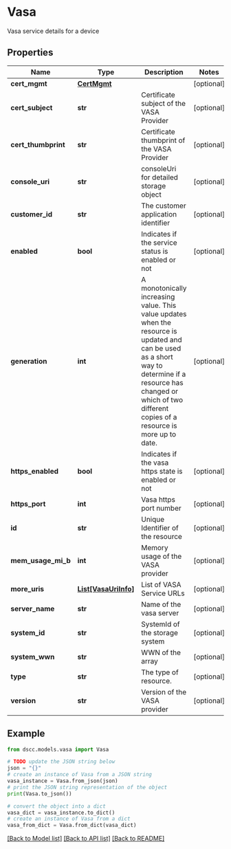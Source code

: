 # Vasa

Vasa service details for a device

## Properties

Name | Type | Description | Notes
------------ | ------------- | ------------- | -------------
**cert_mgmt** | [**CertMgmt**](CertMgmt.md) |  | [optional] 
**cert_subject** | **str** | Certificate subject of the VASA Provider | [optional] 
**cert_thumbprint** | **str** | Certificate thumbprint of the VASA Provider | [optional] 
**console_uri** | **str** | consoleUri for detailed storage object | [optional] 
**customer_id** | **str** | The customer application identifier | [optional] 
**enabled** | **bool** | Indicates if the service status is enabled or not | [optional] 
**generation** | **int** | A monotonically increasing value. This value updates when the resource is updated and can be used as a short way to determine if a resource has changed or which of two different copies of a resource is more up to date. | [optional] 
**https_enabled** | **bool** | Indicates if the vasa https state is enabled or not | [optional] 
**https_port** | **int** | Vasa https port number | [optional] 
**id** | **str** | Unique Identifier of the resource | [optional] 
**mem_usage_mi_b** | **int** | Memory usage of the VASA provider | [optional] 
**more_uris** | [**List[VasaUriInfo]**](VasaUriInfo.md) | List of VASA Service URLs  | [optional] 
**server_name** | **str** | Name of the vasa server | [optional] 
**system_id** | **str** | SystemId of the storage system | [optional] 
**system_wwn** | **str** | WWN of the array | [optional] 
**type** | **str** | The type of resource. | [optional] 
**version** | **str** | Version of the VASA provider | [optional] 

## Example

```python
from dscc.models.vasa import Vasa

# TODO update the JSON string below
json = "{}"
# create an instance of Vasa from a JSON string
vasa_instance = Vasa.from_json(json)
# print the JSON string representation of the object
print(Vasa.to_json())

# convert the object into a dict
vasa_dict = vasa_instance.to_dict()
# create an instance of Vasa from a dict
vasa_from_dict = Vasa.from_dict(vasa_dict)
```
[[Back to Model list]](../README.md#documentation-for-models) [[Back to API list]](../README.md#documentation-for-api-endpoints) [[Back to README]](../README.md)


